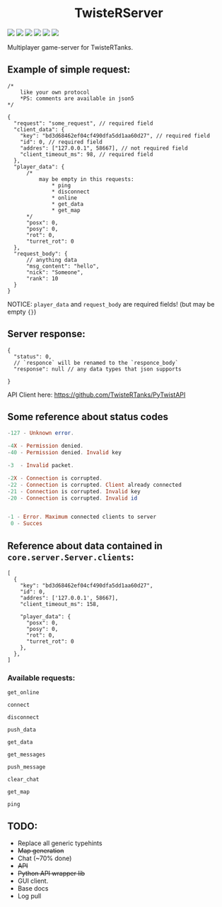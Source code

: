 <h1 align="center">TwisteRServer</h1>

[![](https://img.shields.io/badge/python-3.6+-blue.svg)](https://www.python.org/downloads/)
[![](https://img.shields.io/badge/requirements-0-blue)](https://github.com/TwisteRTanks/TwisteRServer/blob/master/requirements.txt)
![](https://img.shields.io/github/forks/TwisteRTanks/TwisteRServer)
![](https://img.shields.io/github/stars/TwisteRTanks/TwisteRServer)
![](https://img.shields.io/github/issues/TwisteRTanks/TwisteRServer?color=blue)
![](https://img.shields.io/tokei/lines/github/TwisteRTanks/TwisteRServer)

Multiplayer game-server for TwisteRTanks.


## Example of simple request:
```json5
/*
    like your own protocol
    *PS: comments are available in json5
*/

{
  "request": "some_request", // required field
  "client_data": {
    "key": "bd3d68462ef04cf490dfa5dd1aa60d27", // required field
    "id": 0, // required field
    "addres": ["127.0.0.1", 58667], // not required field
    "client_timeout_ms": 98, // required field
  },
  "player_data": { 
      /*
          may be empty in this requests:
              * ping
              * disconnect
              * online
              * get_data
              * get_map
      */
      "posx": 0, 
      "posy": 0,
      "rot": 0,
      "turret_rot": 0
  },
  "request_body": {
      // anything data
      "msg_content": "hello",
      "nick": "Someone",
      "rank": 10
  }
}
```

NOTICE: `player_data` and `request_body` are required fields! (but may be empty `{}`)

## Server response:
```json5
{
  "status": 0,
  // `responce` will be renamed to the `responce_body`
  "response": null // any data types that json supports
  
}
```

API Client here: https://github.com/TwisteRTanks/PyTwistAPI

## Some reference about status codes
```haskell
-127 - Unknown error.

-4X - Permission denied.
-40 - Permission denied. Invalid key

-3  - Invalid packet.

-2X - Connection is corrupted.
-22 - Connection is corrupted. Client already connected
-21 - Connection is corrupted. Invalid key
-20 - Connection is corrupted. Invalid id


-1 - Error. Maximum connected clients to server
 0 - Succes
```

## Reference about data contained in `core.server.Server.clients`:
```json5
[
  {
    "key": "bd3d68462ef04cf490dfa5dd1aa60d27", 
    "id": 0, 
    "addres": ['127.0.0.1', 58667],
    "client_timeout_ms": 158,
        
    "player_data": {
      "posx": 0,
      "posy": 0,
      "rot": 0,
      "turret_rot": 0
    },
  },
]
```

### Available requests:
`get_online`

`connect`

`disconnect`

`push_data`

`get_data`

`get_messages`

`push_message`

`clear_chat`

`get_map`

`ping`
## TODO:
* Replace all generic typehints
* ~~Map generation~~
* Chat (~70% done)
* ~~API~~
* ~~Python API wrapper lib~~
* GUI client.
* Base docs
* Log pull